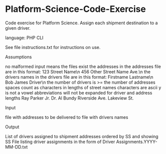 # Platform-Science-Code-Exercise
Code exercise for Platform Science.  Assign each shipment destination to a given driver.

language: PHP CLI

See file instructions.txt for instructions on use.

Assumptions

  no malformed input means
    the files exist
    the addresses in the addresses file are in this format:
        123 Street Name\n
        456 Other Street Name Ave.\n 
    the drivers names in the drivers file are in this format:
        Firstname Lastname\n
        Bob James Driver\n
  the number of drivers is >= the number of addresses
  spaces count as characters in lengths of street names
  characters are ascii
  y is not a vowel
  abbreviations will not be expanded for driver and address lengths
  Ray Parker Jr.
  Dr. Al Bundy
  Riverside Ave.
  Lakeview St.
  
Input

file with addresses to be delivered to 
file with drivers names

Output

List of drivers assigned to shipment addresses ordered by SS and showing SS
File listing driver assignments in the form of Driver Assignments.YYYY-MM-DD.txt
